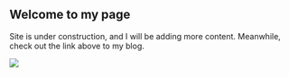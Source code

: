  
## Welcome to my page

Site is under construction, and I will be adding more content. Meanwhile, check out the link above to my blog.

![](https://images2.imgbox.com/a8/cc/WgQCVwQJ_o.jpg)
